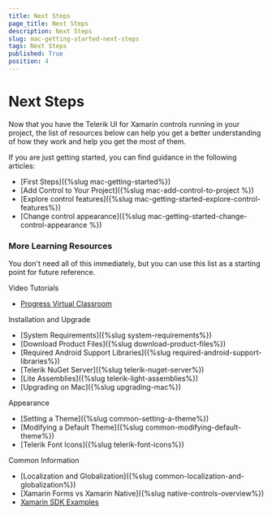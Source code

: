 ```yaml
---
title: Next Steps
page_title: Next Steps
description: Next Steps
slug: mac-getting-started-next-steps
tags: Next Steps
published: True
position: 4
---
```


# Next Steps

Now that you have the Telerik UI for Xamarin controls running in your project, the list of resources below can help you get a better understanding of how they work and help you get the most of them.

If you are just getting started, you can find guidance in the following articles:

* [First Steps]({%slug mac-getting-started%})
* [Add Control to Your Project]({%slug mac-add-control-to-project %})
* [Explore control features]({%slug mac-getting-started-explore-control-features%})
* [Change control appearance]({%slug mac-getting-started-change-control-appearance %})

### More Learning Resources

You don't need all of this immediately, but you can use this list as a starting point for future reference. 

Video Tutorials
* [Progress Virtual Classroom](https://www.telerik.com/account/support/virtual-classroom)

Installation and Upgrade
* [System Requirements]({%slug system-requirements%})
* [Download Product Files]({%slug download-product-files%})
* [Required Android Support Libraries]({%slug required-android-support-libraries%})
* [Telerik NuGet Server]({%slug telerik-nuget-server%})
* [Lite Assemblies]({%slug telerik-light-assemblies%})
* [Upgrading on Mac]({%slug upgrading-mac%})

Appearance
* [Setting a Theme]({%slug common-setting-a-theme%})
* [Modifying a Default Theme]({%slug common-modifying-default-theme%})
* [Telerik Font Icons]({%slug telerik-font-icons%})

Common Information
* [Localization and Globalization]({%slug common-localization-and-globalization%})
* [Xamarin Forms vs Xamarin Native]({%slug native-controls-overview%})
* [Xamarin SDK Examples](https://github.com/telerik/xamarin-forms-sdk)